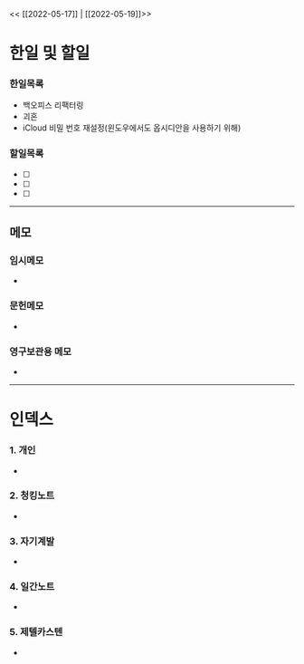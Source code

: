 
<< [[2022-05-17]] | [[2022-05-19]]>>
# 한일 및 할일
### 한일목록
- 백오피스 리팩터링
- 괴혼
- iCloud 비밀 번호 재설정(윈도우에서도 옵시디안을 사용하기 위해)

### 할일목록
-[ ]
-[ ]
-[ ]

---

## 메모
### 임시메모
-
### 문헌메모
-

### 영구보관용 메모
-

---

# 인덱스
### 1. 개인
-
### 2. 청킹노트
-
### 3. 자기계발
-
### 4. 일간노트
-
### 5. 제텔카스텐
-
